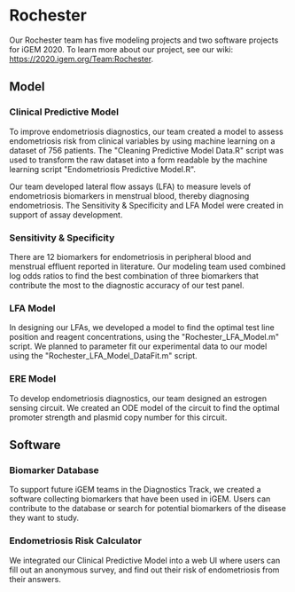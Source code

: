 # Rochester
Our Rochester team has five modeling projects and two software projects for iGEM 2020.
To learn more about our project, see our wiki: https://2020.igem.org/Team:Rochester.

## Model
### Clinical Predictive Model
To improve endometriosis diagnostics, our team created a model to assess endometriosis risk from clinical variables by using machine learning on a dataset of 756 patients. The "Cleaning Predictive Model Data.R" script was used to transform the raw dataset into a form readable by the machine learning script "Endometriosis Predictive Model.R".

Our team developed lateral flow assays (LFA) to measure levels of endometriosis biomarkers in menstrual blood, thereby diagnosing endometriosis. The Sensitivity & Specificity and LFA Model were created in support of assay development.

### Sensitivity & Specificity
There are 12 biomarkers for endometriosis in peripheral blood and menstrual effluent reported in literature. Our modeling team used combined log odds ratios to find the best combination of three biomarkers that contribute the most to the diagnostic accuracy of our test panel.

### LFA Model
In designing our LFAs, we developed a model to find the optimal test line position and reagent concentrations, using the "Rochester_LFA_Model.m" script. We planned to parameter fit our experimental data to our model using the "Rochester_LFA_Model_DataFit.m" script.

### ERE Model
To develop endometriosis diagnostics, our team designed an estrogen sensing circuit. We created an ODE model of the circuit to find the optimal promoter strength and plasmid copy number for this circuit.

## Software
### Biomarker Database
To support future iGEM teams in the Diagnostics Track, we created a software collecting biomarkers that have been used in iGEM. Users can contribute to the database or search for potential biomarkers of the disease they want to study.

### Endometriosis Risk Calculator
We integrated our Clinical Predictive Model into a web UI where users can fill out an anonymous survey, and find out their risk of endometriosis from their answers.

